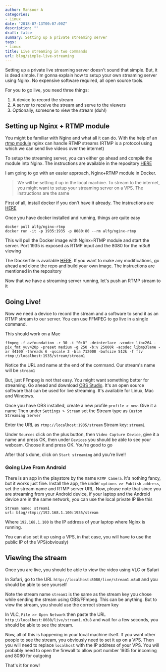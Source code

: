 ```yaml
---
author: Mansoor A
categories:
- Linux
date: "2018-07-13T00:07:00Z"
description: ""
draft: false
summary: Setting up a private streaming server
tags:
- Linux
title: Live streaming in two commands
url: blog/simple-live-streaming
---
```



Setting up a private live streaming server doesn't sound that simple. But, it is dead simple.
I'm gonna explain how to setup your own streaming server using Nginx. No expensive
software required, all open source tools.

For you to go live, you need three things:
1. A device to record the stream
2. A server to receive the stream and serve to the viewers
3. Optionally, someone to view the stream (duh!)

## Setting up Nginx + RTMP module

You might be familiar with Nginx and what all it can do. With the help of an [rtmp module](https://github.com/arut/nginx-rtmp-module)
nginx can handle RTMP streams (RTMP is a protocol using which we can send live videos over the internet)

To setup the streaming server, you can either go ahead and compile the module into Nginx. The instructions
are available in the repository [HERE](https://github.com/arut/nginx-rtmp-module)

I am going to go with an easier approach, Nginx+RTMP module in Docker.

> We will be setting it up in the local machine. To stream to the internet, you might
> want to setup your streaming server on a VPS. The instructions are the same

First of all, install docker if you don't have it already. The instructions are [HERE](https://docs.docker.com/install/)

Once you have docker installed and running, things are quite easy
```shell
docker pull alfg/nginx-rtmp
docker run -it -p 1935:1935 -p 8080:80 --rm alfg/nginx-rtmp
```
This will pull the Docker image with Nginx+RTMP module and start the server. Port 1935 is
exposed as RTMP input and the 8080 for the m3u8 viewing

The Dockerfile is available [HERE](https://github.com/alfg/docker-nginx-rtmp). If you want to make
any modifications, go ahead and clone the repo and build your own image. The instructions are
mentioned in the repository

Now that we have a streaming server running, let's push an RTMP stream to it

## Going Live!

Now we need a device to record the stream and a software to send it as an RTMP stream to our
server. You can use FFMPEG to go live in a single command.

This should work on a Mac

```
ffmpeg -f avfoundation -r 30 -i "0:0" -deinterlace -vcodec libx264 -pix_fmt yuv420p -preset medium -g 250 -b:v 25000k -acodec libmp3lame -ar 44100 -threads 6 -qscale 3 -b:a 712000 -bufsize 512k -f flv  rtmp://localhost:1935/stream/stream1
```
Notice the URL and name at the end of the command. Our stream's name will be `stream1`

But, just FFmpeg is not that easy. You might want something better for streaming.
Go ahead and download [OBS Studio](https://obsproject.com/). It's an open source software that can
be used for live streaming. It's available for Linux, Mac and Windows.

Once you have OBS installed, create a new profile `profile > new`. Give it a name
Then under `Settings > Stream` set the Stream type as `Custom Streaming Server`

Enter the URL as `rtmp://localhost:1935/stream`
Stream key: `stream1`

Under `Sources` click on the plus button, then `Video Capture Device`, give it a name and press OK,
then under `Devices` you should be able to see your webcam. Choose it and press OK. You're good to go

After that's done, click on `Start streaming` and you're live!!

### Going Live From Android

There is an app in the playstore by the name `RTMP Camera`. It's nothing fancy, but it works just fine.
Install the app, the under `options >> Publish address`, set the stream name and RTMP server URL.
Now, please note that since you are streaming from your Android device, if your laptop and the Android
device are in the same network, you can use the local private IP like this

```
Stream name: stream1
url: blog/rtmp://192.168.1.100:1935/stream
```

Where `192.168.1.100` is the IP address of your laptop where Nginx is running.

You can also set it up using a VPS, in that case, you will have to use the public IP of the VPS(obviously)

## Viewing the stream

Once you are live, you should be able to view the video using VLC or Safari

In Safari, go to the URL `http://localhost:8080/live/stream1.m3u8` and you should be able to see
yourself

Note the stream name `stream1` is the same as the stream key you chose while sending the stream
using OBS/FFmpeg. This can be anything. But to view the stream, you should use the correct
stream key

In VLC, `File >> Open Network` then paste the URL `http://localhost:8080/live/stream1.m3u8` and wait for
a few seconds, you should be able to see the stream.

Now, all of this is happening in your local machine itself. If you want other people to see the
stream, you obviously need to set it up on a VPS. Then you will need to replace `localhost` with the
IP address of your VPS. You will probably need to open the firewall to allow port number 1935 for
incoming and 8080 for outgoing

That's it for now!

